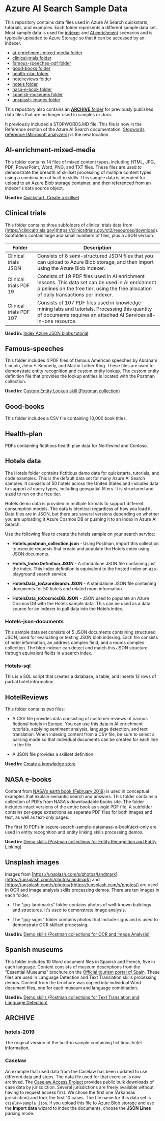 # Azure AI Search Sample Data

This repository contains data files used in Azure AI Search quickstarts, tutorials, and examples. Each folder represents a different sample data set. Most sample data is used for [indexer](https://docs.microsoft.com/azure/search/search-indexer-overview) and [AI enrichment](https://docs.microsoft.com/azure/search/cognitive-search-concept-intro) scenarios and is typically uploaded to Azure Storage so that it can be accessed by an indexer.

+ [ai-enrichment-mixed-media folder](#ai-enrichment-mixed-media)
+ [clinical-trials folder](#clinical-trials)
+ [famous-speeches-pdf folder](#famous-speeches)
+ [good-books folder](#good-books)
+ [health-plan folder](#health-plan)
+ [hotelreviews folder](#hotelreviews)
+ [hotels folder](#hotels-data)
+ [nasa-e-book folder](#nasa-e-books)
+ [spanish-museums folder](#spanish-museums)
+ [unsplash-images folder](#unsplash-images)

This repository also contains an [**ARCHIVE** folder](#archive) for previously published data files that are no longer used in samples or docs. 

It previously included a STOPWORDS.MD file. This file is now in the Reference section of the Azure AI Search documentation. [Stopwords reference (Microsoft analyzers)](https://docs.microsoft.comazure/search/reference-stopwords) is the new location.

## AI-enrichment-mixed-media

This folder contains 14 files of mixed content types, including HTML, JPG, PDF, PowerPoint, Word, PNG, and TXT files. These files are used to demonstrate the breadth of skillset processing of multiple content types using a combination of built-in skills. This sample data is intended for upload to an Azure Blob storage container, and then referenced from an indexer's data source object.

**Used in:** [Quickstart: Create a skillset](https://docs.microsoft.com/azure/search/cognitive-search-quickstart-blob)

## Clinical trials

This folder contains three subfolders of clinical trials data from [https://clinicaltrials.gov](https://clinicaltrials.gov/ct2/resources/download). Subfolders contain large and small numbers of files, plus a JSON version.

| Folder | Description |
|--------|-------------|
| Clinical trials JSON | Consists of 8 semi-structured JSON files that you can upload to Azure Blob storage, and then import using the Azure Blob indexer. |
| Clinical trials PDF 19 | Consists of 19 PDF files used in AI enrichment lessons. This data set can be used in AI enrichment pipelines on the free tier, using the free allocation of daily transactions per indexer. |
| Clinical trials PDF 107 | Consists of 107 PDF files used in knowledge mining labs and tutorials. Processing this quantity of documents requires an attached AI Services all-in-one resource. |

**Used in:** [Index Azure JSON blobs tutorial](https://docs.microsoft.com/azure/search/search-semi-structured-data)

## Famous-speeches

This folder includes 4 PDF files of famous American speeches by Abraham Lincoln, John F. Kennedy, and Martin Luther King. These files are used to demonstrate entity recognition and custom entity lookup. The custom entity definition file that provides the lookup entities is located with the Postman collection.

**Used in:** [Custom Entity Lookup skill (Postman collection)](https://github.com/Azure-Samples/azure-search-postman-samples/tree/master/skill-examples/custom-entity-lookup-skill)

## Good-books

This folder includes a CSV file containing 10,000 book titles.

## Health-plan

PDFs containing fictitious health plan data for Northwind and Contoso.

## Hotels data

The Hotels folder contains fictitious demo data for quickstarts, tutorials, and code examples. This is the default data set for many Azure AI Search samples. It consists of 50 hotels across the United States and includes data to support all query types, including geospatial filters. It is structured and sized to run on the free tier.

Hotels demo data is provided in multiple formats to support different consumption models. The data is identical regardless of how you load it. Data files are in JSON, but there are several versions depending on whether you are uploading it Azure Cosmos DB or pushing it to an index in Azure AI Search. 

Use the following files to create the hotels sample on your search service:

+ **Hotels.postman_collection.json** - Using Postman, import this collection to execute requests that create and populate the Hotels index using JSON documents.

+ **Hotels_IndexDefinition.JSON** - A standalone JSON file containing just the index. This index definition is equivalent to the hosted index on azs-playground search service.

+ **HotelsData_toAzureSearch.JSON** - A standalone JSON file containing documents for 50 hotels and related room information.

+ **HotelsData_toCosmosDB.JSON** - JSON used to populate an Azure Cosmos DB with the Hotels sample data.  This can be used as a data source for an indexer to pull data into the Hotels index.

### Hotels-json-documents

This sample data set consists of 5 JSON documents containing structured JSON, used for evaluating or testing JSON blob indexing. Each file consists of hotel information, an address complex field, and a rooms complex collection. The blob indexer can detect and match this JSON structure through equivalent fields in a search index.

### Hotels-sql

This is a SQL script that creates a database, a table, and inserts 12 rows of partial hotel information. 

## HotelReviews

This folder contains two files:

+ A CSV file provides data consisting of customer reviews of various fictional hotels in Europe. You can use this data in AI enrichment tutorials, applying sentiment analysis, language detection, and text translation. When indexing content from a CSV file, be sure to select a parsing mode so that individual documents can be created for each line in the file.

+ A JSON file provides a skillset definition.

**Used in:** [Create a knowledge store](https://docs.microsoft.com/azure/search/knowledge-store-create-portal)

## NASA e-books

Content from [NASA's earth book (February 2019)](https://earthobservatory.nasa.gov/features/earth-book-2019) is used in conceptual examples that explain semantic search and answers. This folder contains a collection of PDFs from NASA's downloadable books site. The folder includes intact versions of the entire book as single PDF file. A subfolder contains per-page extractions as separate PDF files for both images and text, as well as text-only pages.

The first 10 PDFs in \azure-search-sample-data\nasa-e-book\text-only are used in entity recognition and entity linking skills processing demos.

**Used in:** [Demo skills (Postman collections for Entity Recognition and Entity Linking)](https://github.com/Azure-Samples/azure-search-postman-samples/tree/master/skill-examples)

## Unsplash images

Images from [https://unsplash.com/s/photos/landmark](https://unsplash.com/s/photos/landmark) and [https://unsplash.com/s/photos/](https://unsplash.com/s/photos/) are used in OCR and image analysis skills processing demos. There are ten images in each folder. 

+ The "jpg-landmarks" folder contains photos of well-known buildings and structures. It's used to demonstrate image analysis.

+ The "jpg-signs" folder contains photos that include signs and is used to demonstrate OCR skillset processing.

**Used in:** [Demo skills (Postman collections for OCR and Image Analysis)](https://github.com/Azure-Samples/azure-search-postman-samples/tree/master/skill-examples)

## Spanish museums

This folder includes 10 Word document files in Spanish and French, five in each language. Content consists of museum descriptions from the "Essential Museums" brochure on the [Official tourism portal of Spain](https://www.spain.info/en/brochures/leisure-culture/). These files are used in Language Detection and Text Translation skills processing demos. Content from the brochure was copied into individual Word document files, one for each museum and language combination.

**Used in:** [Demo skills (Postman collections for Text Translation and Language Detection)](https://github.com/Azure-Samples/azure-search-postman-samples/tree/master/skill-examples)

## ARCHIVE

### hotels-2019

The original version of the built-in sample containing fictitious hotel information.

### Caselaw 

An example that used data from the Caselaw has been updated to use different data and steps. The data file used for that exercise is now archived. The [Caselaw Access Project](https://case.law/bulk/download/) provides public bulk downloads of case data by jurisdiction. Several jurisdictions are freely available without having to request access first. We chose the first one (Arkansas jurisdiction) and took the first 10 cases. The file name for this data set is `caselaw-sample.json`. If you upload this file to Azure Blob storage and use the **Import data** wizard to index the documents, choose the **JSON Lines** parsing mode.